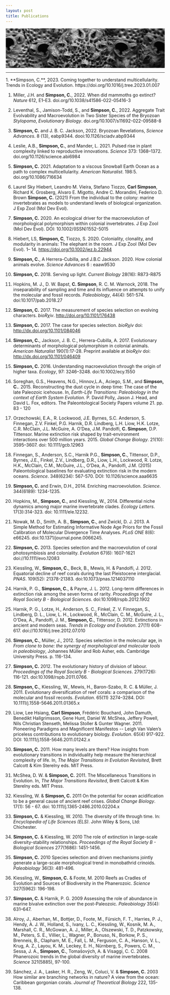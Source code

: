 ```yaml
---
layout: post
title: Publications
---
```



 <div class="row">
<div class="twelve columns">
    <img src="/assets/img/stylopoma.jpg" width="100%">
</div></div>


<hr class="slender">
1. **Simpson, C.**, 2023. Coming together to understand multicellularity. Trends in Ecology and Evolution. https://doi.org/10.1016/j.tree.2023.01.007

1. Miller, J.H. and **Simpson, C.**, 2022. When did mammoths go extinct? *Nature* 612, E1–E3. doi.org/10.1038/s41586-022-05416-3

1. Leventhal, S., Jamison-Todd, S., and **Simpson, C.**, 2022. Aggregate Trait Evolvability and Macroevolution in Two Sister Species of the Bryozoan *Stylopoma*, *Evolutionary Biology*. doi.org/10.1007/s11692-022-09588-8

1. **Simpson, C.** and J. B. C. Jackson, 2022. Bryozoan Revelations, *Science Advances*. 8 (13), eabp9344. dooi:10.1126/sciadv.abp9344

1. Leslie, A.B., **Simpson, C.**, and Mander, L. 2021. Pulsed rise in plant complexity linked to reproductive innovations.  *Science* 373: 1368–1372. doi.org/10.1126/science.abi6984

1. **Simpson, C.** 2021. Adaptation to a viscous Snowball Earth Ocean as a path to complex multicellularity. *American Naturalist*. 198:5. doi.org/10.1086/716634


1. Laurel Sky Hiebert, Leandro M. Vieira, Stefano Tiozzo, **Carl Simpson**, Richard K. Grosberg, Alvaro E. Migotto, Andre C. Morandini, Federico D. Brown
**Simpson, C.** (2021)  From the individual to the colony: marine invertebrates as models to understand levels of biological organization. J Exp Zool (Mol Dev Evol).

1. **Simpson, C.** 2020.  An ecological driver for the macroevolution of morphological polymorphism within colonial invertebrates. J Exp Zool (Mol Dev Evol). DOI: 10.1002/(ISSN)1552-5015

1. Hiebert, LS, **Simpson, C**, Tiozzo, S. 2020. Coloniality, clonality, and modularity in animals: The elephant in the room. J Exp Zool (Mol Dev Evol). 1– 14. https://doi.org/10.1002/jez.b.22944


1. **Simpson, C.**, A Herrera-Cubilla, and J.B.C Jackson. 2020. How colonial animals evolve.  *Science Advances* 6 : eaaw9530


1. **Simpson, C.** 2018. Serving up light. *Current Biology* 28(16): R873-R875


1. Hopkins, M. J., D. W. Bapst, **C. Simpson**, R. C. M. Warnock, 2018. The inseparability of sampling and time and its influence on attempts to unify the molecular and fossil records. *Paleobiology*, 44(4): 561-574. doi:10.1017/pab.2018.27


1. **Simpson, C.** 2017. The measurement of species selection on evolving characters. *bioRχiv*. http://doi.org/10.1101/176438

1. **Simpson, C.** 2017. The case for species selection. *bioRχiv* doi: http://dx.doi.org/10.1101/084046

2. **Simpson, C.**, Jackson, J. B. C., Herrera-Cubilla, A. 2017. Evolutionary determinants of morphological polymorphism in colonial animals. *American Naturalist* 190(1):17-28. Preprint available at *bioRχiv* doi: http://dx.doi.org/10.1101/046409 

3. **Simpson, C.** 2016. Understanding macroevolution through the origin of higher taxa. *Ecology*, 97: 3246–3248. doi:10.1002/ecy.1550

4. Soreghan, G.S., Heavens, N.G., Hinnov,L.A.,  Aciego, S.M., and **Simpson, C.**. 2015. Reconstructing the dust cycle in deep time: The case of the late Paleozoic icehouse. In, *Earth-Life Transitions: Paleobiology in the context of Earth System Evolution*. P. David Polly, Jason J. Head, and David L. Fox, editors. The Paleontological Society Papers volume 21. pp. 83 - 120

5. Orzechowski, E.A., R. Lockwood, J.E. Byrnes, S.C. Anderson, S. Finnegan, Z.V. Finkel, P.G. Harnik, D.R. Lindberg, L.H. Liow, H.K. Lotze, C.R. McClain, J.L. McGuire, A. O’Dea, J.M. Pandolfi, **C. Simpson**, D.P. Tittensor. Marine extinction risk shaped by trait-environment interactions over 500 million years. 2015. *Global Change Biology*. 21(10): 3595–3607. doi: 10.1111/gcb.12963

6. Finnegan, S., Anderson, S.C., Harnik P.G., **Simpson, C.**, Tittensor, D.P., Byrnes, J.E., Finkel, Z.V., Lindberg, D.R., Liow, L.H., Lockwood, R. Lotze, H.K., McClain, C.M., McGuire, J.L., O’Dea, A., Pandolfi, J.M. (2015) Paleontological baselines for evaluating extinction risk in the modern oceans. *Science*. 348(6234): 567-570. DOI: 10.1126/science.aaa6635

7. **Simpson, C.** and Erwin, D.H., 2014. Enriching macroevolution. *Science*. 344(6189): 1234-1235.

8. Hopkins, M., **Simpson, C.**, and Kiessling, W., 2014. Differential niche dynamics among major marine invertebrate clades. *Ecology Letters*. 17(3):314-323. doi: 10.1111/ele.12232.


9. Nowak, M. D., Smith, A. B., **Simpson, C.**, and Zwickl, D. J. 2013. A Simple Method for Estimating Informative Node Age Priors for the Fossil Calibration of Molecular Divergence Time Analyses. *PLoS ONE* 8(6): e66245. doi:10.1371/journal.pone.0066245. 

10. **Simpson, C.** 2013. Species selection and the macroevolution of coral photosymbiosis and coloniality. *Evolution* 67(6): 1607-1621 doi://10.1111/evo.12083

11. Kiessling, W., **Simpson, C.**, Beck, B., Mewis, H. & Pandolfi, J. 2012. Equatorial decline of reef corals during the last Pleistocene interglacial. *PNAS*. 109(52): 21378-21383. doi:10.1073/pnas.1214037110

12. Harnik, P. G., **Simpson, C.**, & Payne, J. L.  2012. Long-term differences in extinction risk among the seven forms of rarity. *Proceedings of the Royal Society B - Biological Sciences*. doi:10.1098/rspb.2012.1902 

13. Harnik, P. G., Lotze, H., Anderson, S. C., Finkel, Z. V. Finnegan, S., Lindberg, D. L., Liow, L. H., Lockwood, R., McClain, C. M., McGuire, J. L., O'Dea, A., Pandolfi, J. M., **Simpson, C.**, Tittensor, D. 2012. Extinctions in ancient and modern seas. *Trends in Ecology and Evolution*. 27(11) 608-617. doi://10.1016/j.tree.2012.07.010

14. **Simpson, C.**, Müller, J., 2012. Species selection in the molecular age, in *From clone to bone: the synergy of morphological and molecular tools in paleobiology*, Johannes Müller and Rob Asher, eds. Cambridge University Press. p. 116-134.

15. **Simpson, C.** 2012. The evolutionary history of division of labour. *Proceedings of the Royal Society B - Biological Sciences*. 279(1726): 116-121. doi:10.1098/rspb.2011.0766.

16. **Simpson, C.**, Kiessling, W., Mewis, H., Baron-Szabo, R. C. & Müller, J. 2011. Evolutionary diversification of reef corals: a comparison of the molecular and fossil records. *Evolution*. 65(11) 3274–3284. DOI: 10.1111/j.1558-5646.2011.01365.x 

17. Liow, Lee Hsiang, **Carl Simpson**, Frédéric Bouchard, John Damuth, Benedikt Hallgrimsson, Gene Hunt, Daniel W. McShea, Jeffery Powell, Nils Christian Stenseth, Melissa Stoller & Gunter Wagner. 2011. Pioneering Paradigms and Magnificent Manifestos -- Leigh Van Valen’s priceless contributions to evolutionary biology. *Evolution*. 65(4) 917-922. DOI: 10.1111/j.1558-5646.2011.01242.x

18. **Simpson, C.** 2011. How many levels are there? How insights from evolutionary transitions in individuality help measure the hierarchical complexity of life. In, *The Major Transitions in Evolution Revisited*, Brett Calcott & Kim Sterelny eds.  MIT Press.

19. McShea, D. W. & **Simpson, C.** 2011. The Miscellaneous Transitions in Evolution. In, *The Major Transitions Revisited*, Brett Calcott & Kim Sterelny eds.  MIT Press. 

20. Kiessling, W. & **Simpson, C.** 2011 On the potential for ocean acidification to be a general cause of ancient reef crises. *Global Change Biology*. 17(1): 56 - 67. doi: 10.1111/j.1365-2486.2010.02204.x

21. **Simpson, C.** & Kiessling, W. 2010. The diversity of life through time.  In: *Encyclopedia of Life Sciences (ELS)*. John Wiley & Sons, Ltd: Chichester.

22. **Simpson, C.** & Kiessling, W. 2010 The role of extinction in large-scale diversity-stability relationships. *Proceedings of the Royal Society B - Biological Sciences* 277(1686): 1451-1456.

23. **Simpson, C.** 2010 Species selection and driven mechanisms jointly generate a large-scale morphological trend in monobathrid crinoids. *Paleobiology* 36(3): 481-496.

24. Kiessling, W., **Simpson, C.** & Foote, M. 2010 Reefs as Cradles of Evolution and Sources of Biodiversity in the Phanerozoic. *Science* 327(5962): 196-198.

25. **Simpson, C.** & Harnik, P. G. 2009 Assessing the role of abundance in marine bivalve extinction over the post-Paleozoic. *Paleobiology* 35(4): 631–647. 

26. Alroy, J., Aberhan, M., Bottjer, D., Foote, M., Fürsich, F. T., Harries, P. J., Hendy, A. J. W., Holland, S., Ivany, L. C., Kiessling, W., Kosnik, M. A., Marshall, C. R., McGowan, A. J., Miller, A., Olszewski, T. D., Patzkowsky, M., Peters, S. E., Villier, L., Wagner, P., Bonuso, N., Borkow, P. S., Brenneis, B., Clapham, M. E., Fall, L. M., Ferguson, C. A., Hanson, V. L., Krug, A. Z., Layou, K. M., Leckey, E. H., Nürnberg, S., Powers, C. M., Sessa, J. A., **Simpson, C.**, Tomašových, A. & Visaggi, C. C. 2008 Phanerozoic trends in the global diversity of marine invertebrates. *Science* 321(5885), 97-100. 

27. Sánchez, J. A., Lasker, H. R., Zeng, W., Coluci, V. & **Simpson, C.** 2003 How similar are branching networks in nature? A view from the ocean: Caribbean gorgonian corals. *Journal of Theoretical Biology* 222, 135-138.

